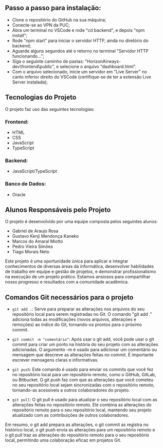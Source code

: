 ## Passo a passo para instalação:
- Clone o repositório do GitHub na sua máquina;
- Conecte-se ao VPN da PUC;
- Abra um terminal no VSCode e rode "cd backend", e depois "npm install";
- Rode "npm start" para iniciar o servidor HTTP, ainda no diretório do backend;
- Aguarde alguns segundos até o retorno no terminal "Servidor HTTP funcionando...";
- Siga o seguinte caminho de pastas: "HorizonAirways-dev\frontend\public", e selecione o arquivo "dashboard.html".
- Com o arquivo selecionado, inicie um servidor em "Live Server" no canto inferior direito do VSCode (certifique-se de ter a extensão Live Server instalada);

## Tecnologias do Projeto

O projeto faz uso das seguintes tecnologias:

### Frontend:
- HTML
- CSS
- JavaScript
- TypeScript

### Backend:
- JavaScript/TypeScript

### Banco de Dados:
- Oracle

## Alunos Responsáveis pelo Projeto

O projeto é desenvolvido por uma equipe composta pelos seguintes alunos:

- Gabriel de Araujo Rosa
- Gustavo Kenji Mendonça Kaneko
- Marcos do Amaral Miotto
- Pedro Vieira Simões
- Tiago Morais Neto

Este projeto é uma oportunidade única para aplicar e integrar conhecimentos de diversas áreas da informática, desenvolver habilidades de trabalho em equipe e gestão de projetos, e demonstrar profissionalismo na execução de um projeto prático. Estamos ansiosos para compartilhar nosso progresso e resultados com a comunidade acadêmica.

## Comandos Git necessários para o projeto

- `git add .`:
  Serve para preparar as alterações nos arquivos do seu repositório local para serem registradas no Git.
  O comando "git add ." adiciona todas as modificações (novos arquivos, alterações e remoções) ao índice do Git, tornando-os prontos para o próximo commit.

- `git commit -m "comentário"`:
  Após usar o git add, você pode usar o git commit para criar um ponto na história do seu projeto com as alterações adicionadas.
  O argumento -m é usado para adicionar um comentário ou mensagem que descreve as alterações feitas no commit. É importante escrever mensagens claras e informativas.

- `git push`:
  Este comando é usado para enviar os commits que você fez no repositório local para um repositório remoto, como o GitHub, GitLab, ou Bitbucket.
  O git push faz com que as alterações que você cometeu no seu repositório local sejam sincronizadas com o repositório remoto, tornando-as acessíveis a outros colaboradores do projeto.

- `git pull`:
  O git pull é usado para atualizar o seu repositório local com as alterações feitas no repositório remoto.
  Ele combina as alterações do repositório remoto para o seu repositório local, mantendo seu projeto atualizado com as contribuições de outros colaboradores.

Em resumo, o git add prepara as alterações, o git commit as registra no histórico local, o git push envia as alterações para um repositório remoto e o git pull traz as alterações do repositório remoto para o seu repositório local, permitindo uma colaboração eficaz em projetos Git.
